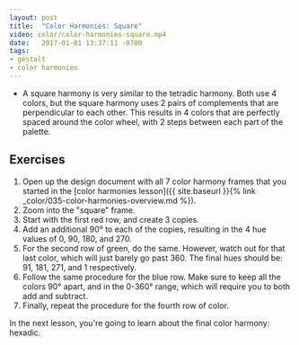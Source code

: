 ```yaml
---
layout: post
title:  "Color Harmonies: Square"
video: color/color-harmonies-square.mp4
date:   2017-01-01 13:37:11 -0700
tags:
- gestalt
- color harmonies
---
```

* A square harmony is very similar to the tetradic harmony. Both use 4 colors, but the square harmony uses 2 pairs of complements that are perpendicular to each other. This results in 4 colors that are perfectly spaced around the color wheel, with 2 steps between each part of the palette.

<!--more-->
## Exercises

1. Open up the design document with all 7 color harmony frames that you started in the [color harmonies lesson]({{ site.baseurl }}{% link _color/035-color-harmonies-overview.md %}).
2. Zoom into the "square" frame.
4. Start with the first red row, and create 3 copies.
5. Add an additional 90° to each of the copies, resulting in the 4 hue values of 0, 90, 180, and 270.
6. For the second row of green, do the same. However, watch out for that last color, which will just barely go past 360. The final hues should be: 91, 181, 271, and 1 respectively.
7. Follow the same procedure for the blue row. Make sure to keep all the colors 90° apart, and in the 0-360° range, which will require you to both add and subtract.
8. Finally, repeat the procedure for the fourth row of color.

In the next lesson, you're going to learn about the final color harmony: hexadic.
